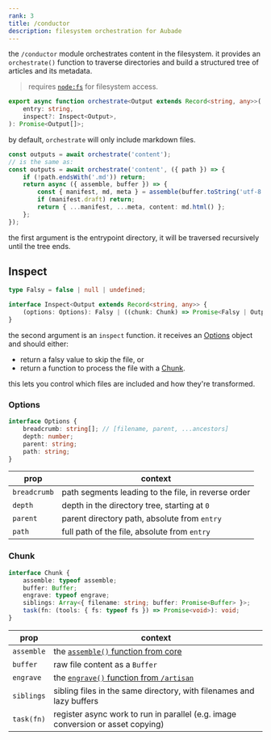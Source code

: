```yaml
---
rank: 3
title: /conductor
description: filesystem orchestration for Aubade
---
```


the `/conductor` module orchestrates content in the filesystem. it provides an `orchestrate()` function to traverse directories and build a structured tree of articles and its metadata.

> requires [`node:fs`](https://nodejs.org/api/fs.html) for filesystem access.

```typescript
export async function orchestrate<Output extends Record<string, any>>(
	entry: string,
	inspect?: Inspect<Output>,
): Promise<Output[]>;
```

by default, `orchestrate` will only include markdown files.

```typescript
const outputs = await orchestrate('content');
// is the same as:
const outputs = await orchestrate('content', ({ path }) => {
	if (!path.endsWith('.md')) return;
	return async ({ assemble, buffer }) => {
		const { manifest, md, meta } = assemble(buffer.toString('utf-8'));
		if (manifest.draft) return;
		return { ...manifest, ...meta, content: md.html() };
	};
});
```

the first argument is the entrypoint directory, it will be traversed recursively until the tree ends.

## Inspect

```typescript
type Falsy = false | null | undefined;

interface Inspect<Output extends Record<string, any>> {
	(options: Options): Falsy | ((chunk: Chunk) => Promise<Falsy | Output>);
}
```

the second argument is an `inspect` function. it receives an [Options](#inspect-options) object and should either:

- return a falsy value to skip the file, or
- return a function to process the file with a [Chunk](#inspect-chunk).

this lets you control which files are included and how they're transformed.

### Options

```typescript
interface Options {
	breadcrumb: string[]; // [filename, parent, ...ancestors]
	depth: number;
	parent: string;
	path: string;
}
```

| prop         | context                                             |
| ------------ | --------------------------------------------------- |
| `breadcrumb` | path segments leading to the file, in reverse order |
| `depth`      | depth in the directory tree, starting at `0`        |
| `parent`     | parent directory path, absolute from `entry`        |
| `path`       | full path of the file, absolute from `entry`        |

### Chunk

```typescript
interface Chunk {
	assemble: typeof assemble;
	buffer: Buffer;
	engrave: typeof engrave;
	siblings: Array<{ filename: string; buffer: Promise<Buffer> }>;
	task(fn: (tools: { fs: typeof fs }) => Promise<void>): void;
}
```

| prop       | context                                                                         |
| ---------- | ------------------------------------------------------------------------------- |
| `assemble` | the [`assemble()` function from core](/docs/overview#core)                      |
| `buffer`   | raw file content as a `Buffer`                                                  |
| `engrave`  | the [`engrave()` function from `/artisan`](/docs/artisan#markdown-engrave)      |
| `siblings` | sibling files in the same directory, with filenames and lazy buffers            |
| `task(fn)` | register async work to run in parallel (e.g. image conversion or asset copying) |
